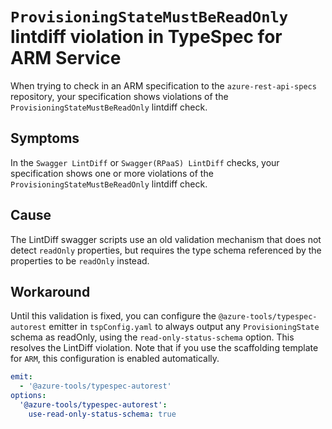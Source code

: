 # `ProvisioningStateMustBeReadOnly` lintdiff violation in TypeSpec for ARM Service

When trying to check in an ARM specification to the `azure-rest-api-specs` repository, your specification
shows violations of the  `ProvisioningStateMustBeReadOnly` lintdiff check.

## Symptoms

In the `Swagger LintDiff` or `Swagger(RPaaS) LintDiff` checks, your specification shows one or more
violations of the  `ProvisioningStateMustBeReadOnly` lintdiff check.

## Cause

The LintDiff swagger scripts use an old validation mechanism that does not detect `readOnly` properties, but requires the
type schema referenced by the properties to be `readOnly` instead.

## Workaround

Until this validation is fixed, you can configure the `@azure-tools/typespec-autorest` emitter in `tspConfig.yaml`
to always output any `ProvisioningState` schema as readOnly, using the `read-only-status-schema` option. This
resolves the LintDiff violation. Note that if you use the scaffolding template for `ARM`, this configuration is
enabled automatically.

```yml
emit:
  - '@azure-tools/typespec-autorest'
options:
  '@azure-tools/typespec-autorest':
    use-read-only-status-schema: true

```
